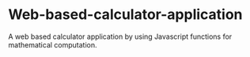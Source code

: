 # Web-based-calculator-application
A web based calculator application by using Javascript functions for mathematical computation.
